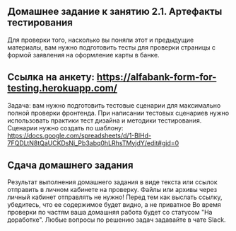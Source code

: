 ## Домашнее задание к занятию 2.1. Артефакты тестирования

Для проверки того, насколько вы поняли этот и предыдущие материалы, вам нужно подготовить тесты для проверки страницы с формой заявления на оформление карты в банке.

## Ссылка на анкету: https://alfabank-form-for-testing.herokuapp.com/

Задача: вам нужно подготовить тестовые сценарии для максимально полной проверки фронтенда. 
При написании тестовых сценариев нужно использовать практики тест дизайна и методики тестирования. 
Сценарии нужно создать по шаблону: https://docs.google.com/spreadsheets/d/1-BlHd-7FQDLtN8tQaUCKDsNi_Pb3abq0hLRhsTMyjdY/edit#gid=0

## Cдача домашнего задания

Результат выполнения домашнего задания в виде текста или ссылок отправить в личном кабинете на проверку. Файлы или архивы через личный кабинет отправлять не нужно! Перед тем как выслать ссылку, убедитесь, что ее содержимое будет видно, а не приватное
Во время проверки по частям ваша домашняя работа будет со статусом "На доработке". Любые вопросы по решению задач задавайте в чате Slack.

